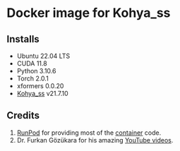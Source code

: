 # Docker image for Kohya_ss

## Installs

* Ubuntu 22.04 LTS
* CUDA 11.8
* Python 3.10.6
* Torch 2.0.1
* xformers 0.0.20
* [Kohya_ss](https://github.com/bmaltais/kohya_ss) v21.7.10

## Credits

1. [RunPod](https://www.runpod.io/) for providing most
   of the [container](https://github.com/runpod/containers) code.
2. Dr. Furkan Gözükara for his amazing
   [YouTube videos](https://www.youtube.com/@SECourses/videos]).
